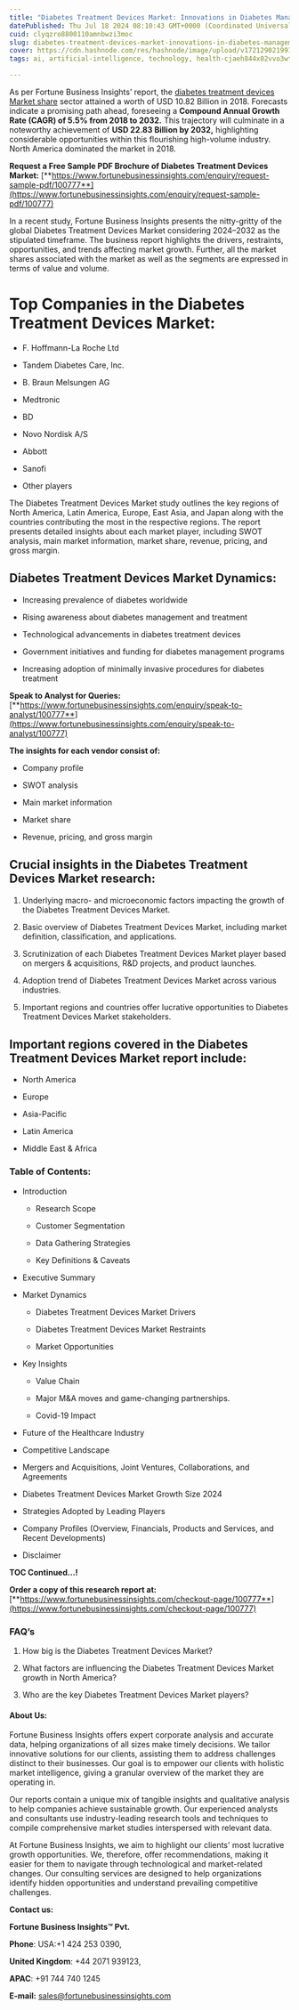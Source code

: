 ```yaml
---
title: "Diabetes Treatment Devices Market: Innovations in Diabetes Management Technology"
datePublished: Thu Jul 18 2024 08:10:43 GMT+0000 (Coordinated Universal Time)
cuid: clyqzro8800110amnbwzi3moc
slug: diabetes-treatment-devices-market-innovations-in-diabetes-management-technology
cover: https://cdn.hashnode.com/res/hashnode/image/upload/v1721290219916/3f3b1cee-fe88-40b4-9219-51fef82e3ce1.png
tags: ai, artificial-intelligence, technology, health-cjaeh844x02vvo3wtj5r2s75q, healthcare

---
```


As per Fortune Business Insights’ report, the [diabetes treatment devices Market share](https://www.fortunebusinessinsights.com/industry-reports/diabetes-treatment-devices-market-100777) sector attained a worth of USD 10.82 Billion in 2018. Forecasts indicate a promising path ahead, foreseeing a **Compound Annual Growth Rate (CAGR) of 5.5% from 2018 to 2032.** This trajectory will culminate in a noteworthy achievement of **USD 22.83 Billion by 2032,** highlighting considerable opportunities within this flourishing high-volume industry. North America dominated the market in 2018.

**Request a Free Sample PDF Brochure of Diabetes Treatment Devices Market:** [**https://www.fortunebusinessinsights.com/enquiry/request-sample-pdf/100777**](https://www.fortunebusinessinsights.com/enquiry/request-sample-pdf/100777)

In a recent study, Fortune Business Insights presents the nitty-gritty of the global Diabetes Treatment Devices Market considering 2024–2032 as the stipulated timeframe. The business report highlights the drivers, restraints, opportunities, and trends affecting market growth. Further, all the market shares associated with the market as well as the segments are expressed in terms of value and volume.

# **Top Companies in the Diabetes Treatment Devices Market:**

* F. Hoffmann-La Roche Ltd
    
* Tandem Diabetes Care, Inc.
    
* B. Braun Melsungen AG
    
* Medtronic
    
* BD
    
* Novo Nordisk A/S
    
* Abbott
    
* Sanofi
    
* Other players
    

The Diabetes Treatment Devices Market study outlines the key regions of North America, Latin America, Europe, East Asia, and Japan along with the countries contributing the most in the respective regions. The report presents detailed insights about each market player, including SWOT analysis, main market information, market share, revenue, pricing, and gross margin.

## Diabetes Treatment Devices Market **Dynamics**:

* Increasing prevalence of diabetes worldwide
    
* Rising awareness about diabetes management and treatment
    
* Technological advancements in diabetes treatment devices
    
* Government initiatives and funding for diabetes management programs
    
* Increasing adoption of minimally invasive procedures for diabetes treatment
    

**Speak to Analyst for Queries:** [**https://www.fortunebusinessinsights.com/enquiry/speak-to-analyst/100777**](https://www.fortunebusinessinsights.com/enquiry/speak-to-analyst/100777)

**The insights for each vendor consist of:**

* Company profile
    
* SWOT analysis
    
* Main market information
    
* Market share
    
* Revenue, pricing, and gross margin
    

## **Crucial insights in the Diabetes Treatment Devices Market research:**

1. Underlying macro- and microeconomic factors impacting the growth of the Diabetes Treatment Devices Market.
    
2. Basic overview of Diabetes Treatment Devices Market, including market definition, classification, and applications.
    
3. Scrutinization of each Diabetes Treatment Devices Market player based on mergers & acquisitions, R&D projects, and product launches.
    
4. Adoption trend of Diabetes Treatment Devices Market across various industries.
    
5. Important regions and countries offer lucrative opportunities to Diabetes Treatment Devices Market stakeholders.
    

## **Important regions covered in the Diabetes Treatment Devices Market report include:**

* North America
    
* Europe
    
* Asia-Pacific
    
* Latin America
    
* Middle East & Africa
    

### **Table of Contents:**

* Introduction
    
    * Research Scope
        
    * Customer Segmentation
        
    * Data Gathering Strategies
        
    * Key Definitions & Caveats
        
* Executive Summary
    
* Market Dynamics
    
    * Diabetes Treatment Devices Market Drivers
        
    * Diabetes Treatment Devices Market Restraints
        
    * Market Opportunities
        
* Key Insights
    
    * Value Chain
        
    * Major M&A moves and game-changing partnerships.
        
    * Covid-19 Impact
        
* Future of the Healthcare Industry
    
* Competitive Landscape
    
* Mergers and Acquisitions, Joint Ventures, Collaborations, and Agreements
    
* Diabetes Treatment Devices Market Growth Size 2024
    
* Strategies Adopted by Leading Players
    
* Company Profiles (Overview, Financials, Products and Services, and Recent Developments)
    
* Disclaimer
    

**TOC Continued…!**

**Order a copy of this research report at:** [**https://www.fortunebusinessinsights.com/checkout-page/100777**](https://www.fortunebusinessinsights.com/checkout-page/100777)

### **FAQ’s**

1. How big is the Diabetes Treatment Devices Market?
    
2. What factors are influencing the Diabetes Treatment Devices Market growth in North America?
    
3. Who are the key Diabetes Treatment Devices Market players?
    

#### **About Us:**

Fortune Business Insights offers expert corporate analysis and accurate data, helping organizations of all sizes make timely decisions. We tailor innovative solutions for our clients, assisting them to address challenges distinct to their businesses. Our goal is to empower our clients with holistic market intelligence, giving a granular overview of the market they are operating in.

Our reports contain a unique mix of tangible insights and qualitative analysis to help companies achieve sustainable growth. Our experienced analysts and consultants use industry-leading research tools and techniques to compile comprehensive market studies interspersed with relevant data.

At Fortune Business Insights, we aim to highlight our clients' most lucrative growth opportunities. We, therefore, offer recommendations, making it easier for them to navigate through technological and market-related changes. Our consulting services are designed to help organizations identify hidden opportunities and understand prevailing competitive challenges.

**Contact us:**

**Fortune Business Insights™ Pvt.**

**Phone**: USA:+1 424 253 0390,

**United Kingdom**: +44 2071 939123,

**APAC**: +91 744 740 1245

**E-mail:** [sales@fortunebusinessinsights.com](mailto:sales@fortunebusinessinsights.com)